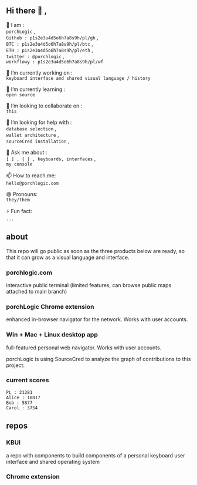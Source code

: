 ## Hi there 👋 ,

👥 I am :  
`porchLogic` ,  
`Github : p1s2e3u4d5o6h7a8s9h/pl/gh` ,  
`BTC : p1s2e3u4d5o6h7a8s9h/pl/btc` ,  
`ETH : p1s2e3u4d5o6h7a8s9h/pl/eth` ,  
`twitter : @porchlogic` ,  
`workflowy : p1s2e3u4d5o6h7a8s9h/pl/wf`


🔭 I’m currently working on :  
`keyboard interface and shared visual language / history`

🌱 I’m currently learning :  
`open source`

👯 I’m looking to collaborate on :  
`this`

🤔 I’m looking for help with :  
`database selection` ,  
`wallet architecture` ,  
`sourceCred installation` ,  

   💬 Ask me about :  
`[ ] , { } , keyboards, interfaces` ,  
`my console`

📫 How to reach me:  
`hello@porchlogic.com`

😄 Pronouns:  
`they/them`


⚡ Fun fact:  
`...`


## about
This repo will go public as soon as the three products below are ready, so that it can grow as a visual language and interface.

### porchlogic.com
interactive public terminal (limited features, can browse public maps attached to main branch)

### porchLogic Chrome extension
enhanced in-browser navigator for the network. Works with user accounts.

### Win + Mac + Linux desktop app
full-featured personal web navigator. Works with user accounts.

porchLogic is using SourceCred to analyze the graph of contributions to this project:

### current scores

```
PL : 21281
Alice : 10817
Bob : 5877
Carol : 3754
```

## repos
### KBUI
a repo with components to build components of a personal keyboard user interface and shared operating system

### Chrome extension




<!--
**porchlogic/porchLogic** is a ✨ _special_ ✨ repository because its `README.md` (this file) appears on your GitHub profile.
--!>

